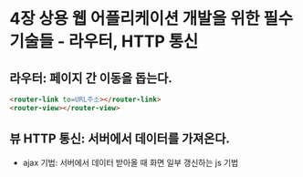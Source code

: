 # 4장 상용 웹 어플리케이션 개발을 위한 필수 기술들 - 라우터, HTTP 통신

## 라우터: 페이지 간 이동을 돕는다. 
```html
<router-link to=URL주소></router-link>
<router-view></router-view>
```

## 뷰 HTTP 통신: 서버에서 데이터를 가져온다.  
* ajax 기법: 서버에서 데이터 받아올 때 화면 일부 갱신하는 js 기법 